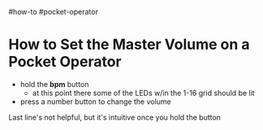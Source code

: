 #how-to #pocket-operator 

# How to Set the Master Volume on a Pocket Operator
- hold the **bpm** button
  - at this point there some of the LEDs w/in the 1-16 grid should be lit
- press a number button to change the volume

Last line's not helpful, but it's intuitive once you hold the button